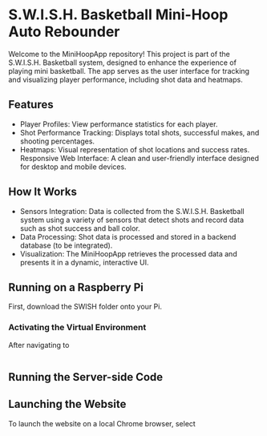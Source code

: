 # S.W.I.S.H. Basketball Mini-Hoop Auto Rebounder

Welcome to the MiniHoopApp repository! This project is part of the S.W.I.S.H. Basketball system, designed to enhance the experience of playing mini basketball. The app serves as the user interface for tracking and visualizing player performance, including shot data and heatmaps.

## Features
* Player Profiles: View performance statistics for each player.
* Shot Performance Tracking: Displays total shots, successful makes, and shooting percentages.
* Heatmaps: Visual representation of shot locations and success rates.
Responsive Web Interface: A clean and user-friendly interface designed for desktop and mobile devices.
## How It Works
* Sensors Integration: Data is collected from the S.W.I.S.H. Basketball system using a variety of sensors that detect shots and record data such as shot success and ball color.
* Data Processing: Shot data is processed and stored in a backend database (to be integrated).
* Visualization: The MiniHoopApp retrieves the processed data and presents it in a dynamic, interactive UI.

## Running on a Raspberry Pi

First, download the SWISH folder onto your Pi.

### Activating the Virtual Environment

After navigating to 

```

```

## Running the Server-side Code

## Launching the Website

To launch the website on a local Chrome browser, select 